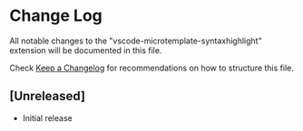 # Change Log

All notable changes to the "vscode-microtemplate-syntaxhighlight" extension will be documented in this file.

Check [Keep a Changelog](http://keepachangelog.com/) for recommendations on how to structure this file.

## [Unreleased]

- Initial release